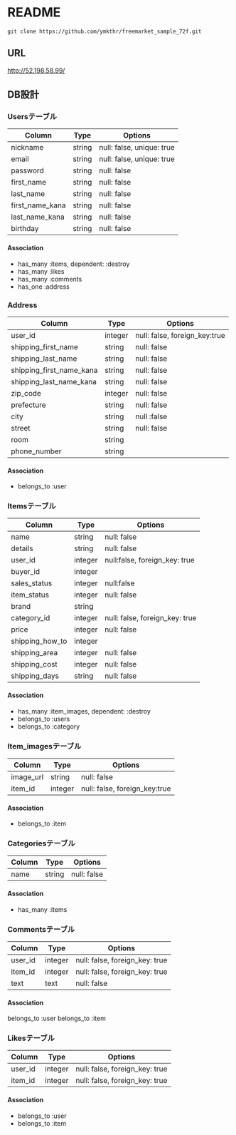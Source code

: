 # README
```
git clone https://github.com/ymkthr/freemarket_sample_72f.git
```

## URL
http://52.198.58.99/

## DB設計
### Usersテーブル
|Column|Type|Options|
|------|----|-------|
|nickname|string|null: false, unique: true|
|email|string|null: false, unique: true|
|password|string|null: false|
|first_name|string|null: false|
|last_name|string|null: false|
|first_name_kana|string|null: false|
|last_name_kana|string|null: false|
|birthday|string|null: false|

<!-- |value|integer||
|age|integer|null: false|
|profile_text|text||
|profile_image|string||
|name|string|index: true, null: false| -->

#### Association
- has_many :items, dependent: :destroy
- has_many :likes
- has_many :comments
- has_one  :address

### Address
|Column|Type|Options|
|------|----|-------|
|user_id|integer|null: false, foreign_key:true|
|shipping_first_name|string|null: false|
|shipping_last_name|string|null: false|
|shipping_first_name_kana|string|null: false|
|shipping_last_name_kana|string|null: false|
|zip_code|integer|null: false|
|prefecture|string|null: false|
|city|string|null :false|
|street|string|null: false|
|room|string||
|phone_number|string||
#### Association
- belongs_to :user

### Itemsテーブル
|Column|Type|Options|
|------|----|-------|
|name|string|null: false|
|details|string|null: false|
|user_id|integer|null:false, foreign_key: true|
|buyer_id|integer||
|sales_status|integer|null:false|
|item_status|integer|null: false|
|brand|string||
|category_id|integer|null: false, foreign_key: true|
|price|integer|null: false|
|shipping_how_to|integer||
|shipping_area|integer|null: false|
|shipping_cost|integer|null: false|
|shipping_days|string|null: false|
#### Association
- has_many   :item_images, dependent: :destroy
- belongs_to :users
- belongs_to :category

### Item_imagesテーブル
|Column|Type|Options|
|------|----|-------|
|image_url|string|null: false|
|item_id|integer|null: false, foreign_key:true|
#### Association
- belongs_to :item

### Categoriesテーブル
|Column|Type|Options|
|------|----|-------|
|name|string|null: false|
#### Association
- has_many :items

### Commentsテーブル
|Column|Type|Options|
|------|----|-------|
|user_id|integer|null: false, foreign_key: true|
|item_id|integer|null: false, foreign_key: true|
|text|text|null: false|
#### Association
belongs_to :user
belongs_to :item


### Likesテーブル
|Column|Type|Options|
|------|----|-------|
|user_id|integer|null: false, foreign_key: true|
|item_id|integer|null: false, foreign_key: true|
#### Association
- belongs_to :user
- belongs_to :item
